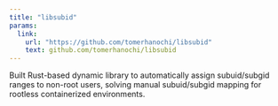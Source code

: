 ```yaml
---
title: "libsubid"
params:
  link:
    url: "https://github.com/tomerhanochi/libsubid"
    text: github.com/tomerhanochi/libsubid
---
```


Built Rust-based dynamic library to automatically assign subuid/subgid ranges to non-root users, solving manual subuid/subgid mapping for rootless containerized environments.

<!--more-->
